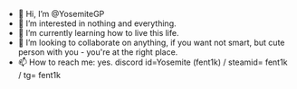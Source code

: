 - 👋 Hi, I’m @YosemiteGP
- 👀 I’m interested in nothing and everything.
- 🌱 I’m currently learning how to live this life.
- 💞️ I’m looking to collaborate on anything, if you want not smart, but cute person with you - you're at the right place.
- 📫 How to reach me: yes. discord id=Yosemite (fent1k) / steamid= fent1k / tg= fent1k

<!---
YosemiteGP/YosemiteGP is a ✨ special ✨ repository because its `README.md` (this file) appears on your GitHub profile.
You can click the Preview link to take a look at your changes.
--->
